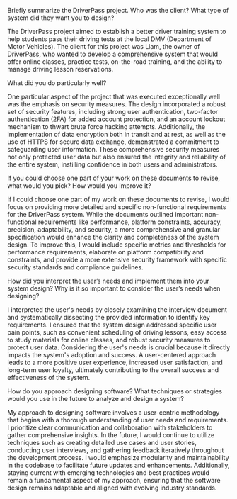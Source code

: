 Briefly summarize the DriverPass project. Who was the client? What type of system did they want you to design?

The DriverPass project aimed to establish a better driver training system to help students pass their driving tests at the local DMV (Department of Motor Vehicles). The client for this project was Liam, the owner of DriverPass, who wanted to develop a comprehensive system that would offer online classes, practice tests, on-the-road training, and the ability to manage driving lesson reservations.

What did you do particularly well?

One particular aspect of the project that was executed exceptionally well was the emphasis on security measures. The design incorporated a robust set of security features, including strong user authentication, two-factor authentication (2FA) for added account protection, and an account lockout mechanism to thwart brute force hacking attempts. Additionally, the implementation of data encryption both in transit and at rest, as well as the use of HTTPS for secure data exchange, demonstrated a commitment to safeguarding user information. These comprehensive security measures not only protected user data but also ensured the integrity and reliability of the entire system, instilling confidence in both users and administrators.

If you could choose one part of your work on these documents to revise, what would you pick? How would you improve it?

If I could choose one part of my work on these documents to revise, I would focus on providing more detailed and specific non-functional requirements for the DriverPass system. While the documents outlined important non-functional requirements like performance, platform constraints, accuracy, precision, adaptability, and security, a more comprehensive and granular specification would enhance the clarity and completeness of the system design. To improve this, I would include specific metrics and thresholds for performance requirements, elaborate on platform compatibility and constraints, and provide a more extensive security framework with specific security standards and compliance guidelines. 

How did you interpret the user’s needs and implement them into your system design? Why is it so important to consider the user’s needs when designing?

I interpreted the user's needs by closely examining the interview document and systematically dissecting the provided information to identify key requirements. I ensured that the system design addressed specific user pain points, such as convenient scheduling of driving lessons, easy access to study materials for online classes, and robust security measures to protect user data. Considering the user's needs is crucial because it directly impacts the system's adoption and success. A user-centered approach leads to a more positive user experience, increased user satisfaction, and long-term user loyalty, ultimately contributing to the overall success and effectiveness of the system.

How do you approach designing software? What techniques or strategies would you use in the future to analyze and design a system?

My approach to designing software involves a user-centric methodology that begins with a thorough understanding of user needs and requirements. I prioritize clear communication and collaboration with stakeholders to gather comprehensive insights. In the future, I would continue to utilize techniques such as creating detailed use cases and user stories, conducting user interviews, and gathering feedback iteratively throughout the development process. I would emphasize modularity and maintainability in the codebase to facilitate future updates and enhancements. Additionally, staying current with emerging technologies and best practices would remain a fundamental aspect of my approach, ensuring that the software design remains adaptable and aligned with evolving industry standards.
